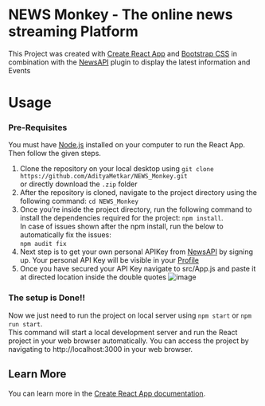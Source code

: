 # NEWS Monkey - The online news streaming Platform

This Project was created with [Create React App](https://github.com/facebook/create-react-app) and [Bootstrap CSS](https://getbootstrap.com/) in combination with the [NewsAPI](https://newsapi.org/) plugin to display the latest information and Events

# Usage

### Pre-Requisites
You must have [Node.js](https://nodejs.org/en/download) installed on your computer to run the React App.\
Then follow the given steps.

1) Clone the repository on your local desktop using `git clone https://github.com/AdityaMetkar/NEWS_Monkey.git`\
   or directly download the `.zip` folder
2) After the repository is cloned, navigate to the project directory using the following command: `cd NEWS_Monkey`
3) Once you’re inside the project directory, run the following command to install the dependencies required for the project: `npm install`.\
    In case of issues shown after the npm install, run the below to automatically fix the issues:\
    `npm audit fix`
4) Next step is to get your own personal APIKey from [NewsAPI](https://newsapi.org/) by signing up. Your personal API Key will be visible in your [Profile](https://newsapi.org/account)
5) Once you have secured your API Key navigate to src/App.js and paste it at directed location inside the double quotes
   ![image](https://github.com/AdityaMetkar/NEWS_Monkey/assets/133694021/ee302e8e-c375-48ad-888c-a5e233cc538c)


### The setup is Done!!
Now we just need to run the project on local server using `npm start` or `npm run start`.\
This command will start a local development server and run the React project in your web browser automatically. You can access the project by navigating to http://localhost:3000 in your web browser.

## Learn More

You can learn more in the [Create React App documentation](https://facebook.github.io/create-react-app/docs/getting-started).


